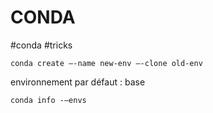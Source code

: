 # CONDA
#conda #tricks

`conda create —-name new-env —-clone old-env`

environnement par défaut : base

`conda info -—envs`



